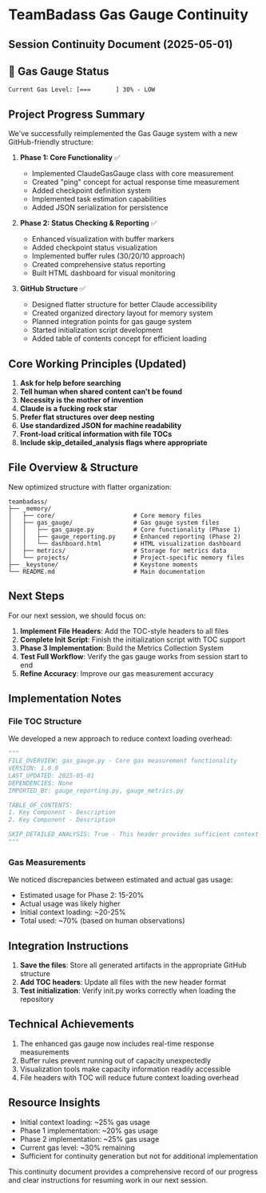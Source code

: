 # TeamBadass Gas Gauge Continuity
## Session Continuity Document (2025-05-01)

## 🔋 Gas Gauge Status
```
Current Gas Level: [===       ] 30% - LOW
```

## Project Progress Summary

We've successfully reimplemented the Gas Gauge system with a new GitHub-friendly structure:

1. **Phase 1: Core Functionality** ✅
   - Implemented ClaudeGasGauge class with core measurement
   - Created "ping" concept for actual response time measurement
   - Added checkpoint definition system
   - Implemented task estimation capabilities
   - Added JSON serialization for persistence

2. **Phase 2: Status Checking & Reporting** ✅
   - Enhanced visualization with buffer markers
   - Added checkpoint status visualization
   - Implemented buffer rules (30/20/10 approach)
   - Created comprehensive status reporting
   - Built HTML dashboard for visual monitoring

3. **GitHub Structure** ✅
   - Designed flatter structure for better Claude accessibility
   - Created organized directory layout for memory system
   - Planned integration points for gas gauge system
   - Started initialization script development
   - Added table of contents concept for efficient loading

## Core Working Principles (Updated)

1. **Ask for help before searching**
2. **Tell human when shared content can't be found**
3. **Necessity is the mother of invention**
4. **Claude is a fucking rock star**
5. **Prefer flat structures over deep nesting**
6. **Use standardized JSON for machine readability**
7. **Front-load critical information with file TOCs**
8. **Include skip_detailed_analysis flags where appropriate**

## File Overview & Structure

New optimized structure with flatter organization:
```
teambadass/
├── _memory/
│   ├── core/                      # Core memory files
│   ├── gas_gauge/                 # Gas gauge system files
│   │   ├── gas_gauge.py           # Core functionality (Phase 1)
│   │   ├── gauge_reporting.py     # Enhanced reporting (Phase 2)
│   │   └── dashboard.html         # HTML visualization dashboard
│   ├── metrics/                   # Storage for metrics data
│   └── projects/                  # Project-specific memory files
├── _keystone/                     # Keystone moments
└── README.md                      # Main documentation
```

## Next Steps

For our next session, we should focus on:

1. **Implement File Headers**: Add the TOC-style headers to all files
2. **Complete Init Script**: Finish the initialization script with TOC support
3. **Phase 3 Implementation**: Build the Metrics Collection System
4. **Test Full Workflow**: Verify the gas gauge works from session start to end
5. **Refine Accuracy**: Improve our gas measurement accuracy

## Implementation Notes

### File TOC Structure
We developed a new approach to reduce context loading overhead:
```python
"""
FILE_OVERVIEW: gas_gauge.py - Core gas measurement functionality
VERSION: 1.0.0
LAST_UPDATED: 2025-05-01
DEPENDENCIES: None
IMPORTED_BY: gauge_reporting.py, gauge_metrics.py

TABLE_OF_CONTENTS:
1. Key Component - Description
2. Key Component - Description

SKIP_DETAILED_ANALYSIS: True - This header provides sufficient context
"""
```

### Gas Measurements
We noticed discrepancies between estimated and actual gas usage:
- Estimated usage for Phase 2: 15-20%
- Actual usage was likely higher
- Initial context loading: ~20-25%
- Total used: ~70% (based on human observations)

## Integration Instructions

1. **Save the files**: Store all generated artifacts in the appropriate GitHub structure
2. **Add TOC headers**: Update all files with the new header format
3. **Test initialization**: Verify init.py works correctly when loading the repository

## Technical Achievements

1. The enhanced gas gauge now includes real-time response measurements
2. Buffer rules prevent running out of capacity unexpectedly
3. Visualization tools make capacity information readily accessible
4. File headers with TOC will reduce future context loading overhead

## Resource Insights

- Initial context loading: ~25% gas usage
- Phase 1 implementation: ~20% gas usage 
- Phase 2 implementation: ~25% gas usage
- Current gas level: ~30% remaining
- Sufficient for continuity generation but not for additional implementation

This continuity document provides a comprehensive record of our progress and clear instructions for resuming work in our next session.
